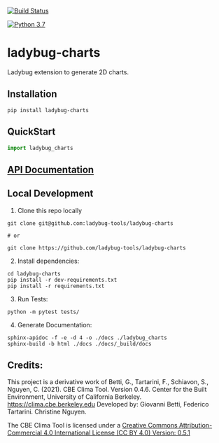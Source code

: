 [![Build Status](https://github.com/ladybug-tools/ladybug-charts/workflows/CI/badge.svg)](https://github.com/ladybug-tools/ladybug-charts/actions)

[![Python 3.7](https://img.shields.io/badge/python-3.7-blue.svg)](https://www.python.org/downloads/release/python-370/)

# ladybug-charts

Ladybug extension to generate 2D charts.

## Installation
```console
pip install ladybug-charts
```

## QuickStart
```python
import ladybug_charts

```

## [API Documentation](http://ladybug-tools.github.io/ladybug-charts/docs)

## Local Development
1. Clone this repo locally
```console
git clone git@github.com:ladybug-tools/ladybug-charts

# or

git clone https://github.com/ladybug-tools/ladybug-charts
```
2. Install dependencies:
```console
cd ladybug-charts
pip install -r dev-requirements.txt
pip install -r requirements.txt
```

3. Run Tests:
```console
python -m pytest tests/
```

4. Generate Documentation:
```console
sphinx-apidoc -f -e -d 4 -o ./docs ./ladybug_charts
sphinx-build -b html ./docs ./docs/_build/docs
```

## Credits:
This project is a derivative work of Betti, G., Tartarini, F., Schiavon, S., Nguyen, C. (2021). CBE Clima Tool. Version 0.4.6. Center for the Built Environment, University of California Berkeley. https://clima.cbe.berkeley.edu
Developed by: Giovanni Betti, Federico Tartarini. Christine Nguyen.

The CBE Clima Tool is licensed under a [Creative Commons Attribution-Commercial 4.0 
International License (CC BY 4.0) Version: 0.5.1](https://creativecommons.org/licenses/by/4.0/)